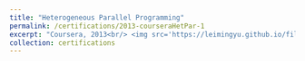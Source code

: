 ```yaml
---
title: "Heterogeneous Parallel Programming"
permalink: /certifications/2013-courseraHetPar-1
excerpt: "Coursera, 2013<br/> <img src='https://leimingyu.github.io/files/certs/coursera-hpp.png'>"
collection: certifications 
---
```

